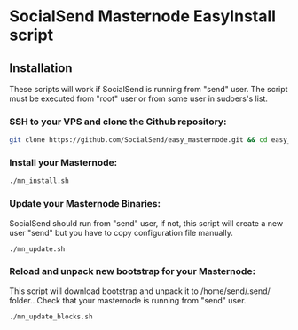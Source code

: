 # SocialSend Masternode EasyInstall script

## Installation

These scripts will work if SocialSend is running from "send" user. The script must be executed from "root" user or from some user in sudoers's list.

### SSH to your VPS and clone the Github repository:

```bash
git clone https://github.com/SocialSend/easy_masternode.git && cd easy_masternode
```

### Install your Masternode:

```bash
./mn_install.sh
```

### Update your Masternode Binaries:
SocialSend should run from "send" user, if not, this script will create a new user "send" but you have to copy configuration file manually.
```bash
./mn_update.sh
```

### Reload and unpack new bootstrap for your Masternode:
This script will download bootstrap and unpack it to /home/send/.send/ folder.. Check that your masternode is running from "send" user.
```bash
./mn_update_blocks.sh
```

